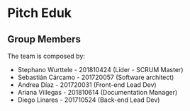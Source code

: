 # Pitch Eduk

## Group Members

The team is composed by:

* Stephano Wurttele - 201810424 (Líder - SCRUM Master)
* Sebastián Cárcamo - 201720057 (Software architect)
* Andrea Díaz - 201720031 (Front-end Lead Dev)
* Ariana Villegas - 201810614 (Documentation Manager)
* Diego Linares - 201710524 (Back-end Lead Dev)

